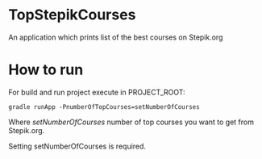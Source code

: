 # TopStepikCourses
An application which prints list of the best courses on Stepik.org
# How to run
For build and run project execute in PROJECT_ROOT:
 
`gradle runApp -PnumberOfTopCourses=setNumberOfCourses`

Where _setNumberOfCourses_ number of top courses you want to get from Stepik.org.

Setting setNumberOfCourses is required.
